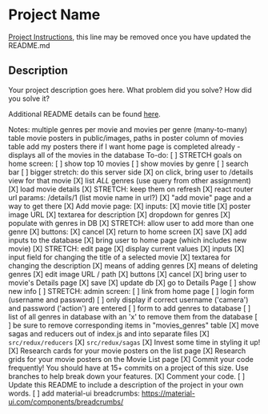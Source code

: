 # Project Name

[Project Instructions](./INSTRUCTIONS.md), this line may be removed once you have updated the README.md

## Description

Your project description goes here. What problem did you solve? How did you solve it?

Additional README details can be found [here](https://github.com/PrimeAcademy/readme-template/blob/master/README.md).

Notes:
    multiple genres per movie and movies per genre (many-to-many) table
    movie posters in public/images, paths in poster column of movies table
    add my posters there if I want
    home page is completed already - displays all of the movies in the database
To-do:
    [ ] STRETCH goals on home screen:
        [ ] show top 10 movies
        [ ] show movies by genre
        [ ] search bar
            [ ] bigger stretch: do this server side
    [X] on click, bring user to /details view for that movie
        [X] list *ALL* genres (use query from other assignment)
        [X] load movie details
            [X] STRETCH: keep them on refresh
            [X] react router url params: /details/1 (list movie name in url?)
    [X] "add movie" page and a way to get there
    [X] Add movie page:
        [X] inputs:
            [X] movie title
            [X] poster image URL
            [X] textarea for description
            [X] dropdown for genres
                [X] populate with genres in DB
            [X] STRETCH: allow user to add more than one genre
        [X] buttons:
            [X] cancel
                [X] return to home screen
            [X] save
                [X] add inputs to the database
                [X] bring user to home page (which includes new movie)
    [X] STRETCH: edit page
        [X] display current values
        [X] inputs
            [X] input field for changing the title of a selected movie
            [X] textarea for changing the description
            [X] means of adding genres
            [X] means of deleting genres
            [X] edit image URL / path
        [X] buttons
            [X] cancel
                [X] bring user to movie's Details page
            [X] save
                [X] update db
                [X] go to Details Page
                [ ] show new info
    [ ] STRETCH: admin screen:
        [ ] link from home page
        [ ] login form (username and password)
        [ ] only display if correct username ('camera') and password ('action') are entered
        [ ] form to add genres to database
        [ ] list of all genres in database with an 'x' to remove them from the database
            [ ] be sure to remove corresponding items in "movies_genres" table
    [X] move sagas and reducers out of index.js and into separate files
        [X] `src/redux/reducers`
        [X] `src/redux/sagas`
    [X] Invest some time in styling it up!
        [X] Research cards for your movie posters on the list page
        [X] Research grids for your movie posters on the Movie List page
    [X] Commit your code frequently! You should have at 15+ commits on a project of this size. Use branches to help break down your features.
    [X] Comment your code.
    [ ] Update this README to include a description of the project in your own words.
    [ ] add material-ui breadcrumbs: https://material-ui.com/components/breadcrumbs/